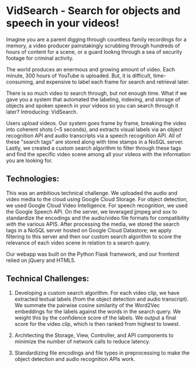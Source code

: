 # VidSearch - Search for objects and speech in your videos!

Imagine you are a parent digging through countless family recordings for a memory, a video producer painstakingly scrubbing through hundreds of hours of content for a scene, or a guard lookng through a sea of security footage for criminal activity.

The world produces an enermous and growing amount of video. Each minute, 300 hours of YouTube is uploaded. But, it is difficult, time-consuming, and expensive to label each frame for search and retrieval later.

There is so much video to search through, but not enough time. What if we gave you a system that automated the labeling, indexing, and storage of objects and spoken speech in your videos so you can search through it later? Introducing: VidSearch.

Users upload videos. Our system goes frame by frame, breaking the video into coherent shots (~5 seconds), and extracts visual labels via an object recognition API and audio transcripts via a speech recognition API. All of these "search tags" are stored along with time stamps in a NoSQL server. Lastly, we created a custom search algorithm to filter through these tags and find the specific video scene among all your videos with the information you are looking for.

## Technologies:

This was an ambitious technical challenge. We uploaded the audio and video media to the cloud using Google Cloud Storage. For object detection, we used Google Cloud Video Intelligence. For speech recognition, we used the Google Speech API. On the server, we leveraged jjmpeg and sox to standardize the encodings and the audio/video file formats for compatibility with the various APIS. After processing the media, we stored the search tags in a NoSQL server hosted on Google Cloud Datastore; we apply filtering to this server and then our custom search algorithm to score the relevance of each video scene in relation to a search query.

Our webapp was built on the Python Flask framework, and our frontend relied on jQuery and HTML5.

## Technical Challenges:

1. Developing a custom search algorithm. For each video clip, we have extracted textual labels (from the object detection and audio transcript). We summate the pairwise cosine similarity of the Word2Vec embeddings for the labels against the words in the search query. We weight this by the confidence score of the labels. We output a final score for the video clip, which is then ranked from highest to lowest.

2. Architecting the Storage, View, Controller, and API components to minimize the number of network calls to reduce latency.

3. Standardizing file encodings and file types in preprocessing to make the object detection and audio recognition APIs work.